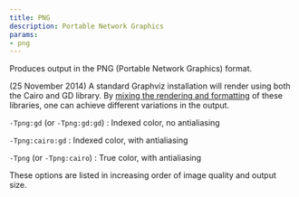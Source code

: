 ```yaml
---
title: PNG
description: Portable Network Graphics
params:
- png
---
```

Produces output in the PNG (Portable Network Graphics) format.

(25 November 2014) A standard Graphviz installation will render using both
the Cairo and GD library. 
By [mixing the rendering and formatting](command.html#-T) of these
libraries, one can achieve different variations in the output.

`-Tpng:gd` (or `-Tpng:gd:gd`)
: Indexed color, no antialiasing

`-Tpng:cairo:gd`
: Indexed color, with antialiasing

`-Tpng` (or `-Tpng:cairo`)
: True color, with antialiasing

These options are listed in increasing order of image quality and output size.
